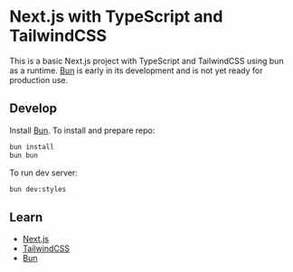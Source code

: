 # Next.js with TypeScript and TailwindCSS

This is a basic Next.js project with TypeScript and TailwindCSS using bun as a runtime. [Bun](https://bun.sh/) is early in its development and is not yet ready for production use.

## Develop

Install [Bun](https://github.com/oven-sh/bun#install). To install and prepare repo:

```bash
bun install
bun bun
```

To run dev server:

```bash
bun dev:styles
```

## Learn

- [Next.js](https://nextjs.org/)
- [TailwindCSS](https://tailwindcss.com/)
- [Bun](https://bun.sh/)
